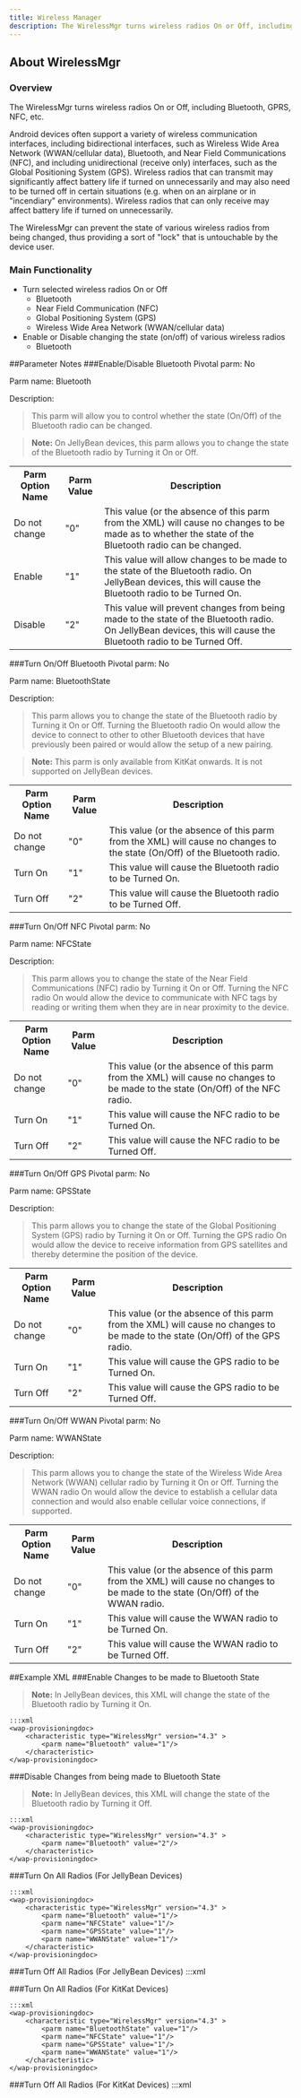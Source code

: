 ```yaml
---
title: Wireless Manager
description: The WirelessMgr turns wireless radios On or Off, including Bluetooth, GPRS, NFC, etc.
---
```

## About WirelessMgr

### Overview

The WirelessMgr turns wireless radios On or Off, including Bluetooth, GPRS, NFC, etc.

Android devices often support a variety of wireless communication interfaces, including bidirectional interfaces, such as Wireless Wide Area Network (WWAN/cellular data), Bluetooth, and Near Field Communications (NFC), and including unidirectional (receive only) interfaces, such as the Global Positioning System (GPS). Wireless radios that can transmit may significantly affect battery life if turned on unnecessarily and may also need to be turned off in certain situations (e.g. when on an airplane or in "incendiary" environments). Wireless radios that can only receive may affect battery life if turned on unnecessarily.

The WirelessMgr can prevent the state of various wireless radios from being changed, thus providing a sort of "lock" that is untouchable by the device user.

### Main Functionality

* Turn selected wireless radios On or Off
	* Bluetooth
	* Near Field Communication (NFC)
	* Global Positioning System (GPS)
	* Wireless Wide Area Network (WWAN/cellular data)
* Enable or Disable changing the state (on/off) of various wireless radios
	* Bluetooth

##Parameter Notes
###Enable/Disable Bluetooth
Pivotal parm: No

Parm name: Bluetooth

Description: 

>This parm will allow you to control whether the state (On/Off) of the Bluetooth radio can be changed.

>**Note:** On JellyBean devices, this parm allows you to change the state of the Bluetooth radio by Turning it On or Off. 

<div class="parm-table">
 <table>
	<tr>
		<th>Parm Option Name</th>
		<th>Parm Value</th>
		<th>Description</th>
	</tr>
  <tr>
    <td>Do not change</td>
    <td>"0"</td>
	<td>This value (or the absence of this parm from the XML) will cause no changes to be made as to whether the state of the Bluetooth radio can be changed.</td>
  </tr>
  <tr>
    <td>Enable</td>
    <td>"1"</td>
	<td>This value will allow changes to be made to the state of the Bluetooth radio. On JellyBean devices, this will cause the Bluetooth radio to be Turned On.</td>
  </tr>
  <tr>
    <td>Disable</td>
    <td>"2"</td>
	<td>This value will prevent changes from being made to the state of the Bluetooth radio. On JellyBean devices, this will cause the Bluetooth radio to be Turned Off.</td>
  </tr>
</table>
</div>	

###Turn On/Off Bluetooth
Pivotal parm: No

Parm name: BluetoothState

Description: 

>This parm allows you to change the state of the Bluetooth radio by Turning it On or Off. Turning the Bluetooth radio On would allow the device to connect to other to other Bluetooth devices that have previously been paired or would allow the setup of a new pairing.

>**Note:** This parm is only available from KitKat onwards. It is not supported on JellyBean devices.

<div class="parm-table">
 <table>
	<tr>
		<th>Parm Option Name</th>
		<th>Parm Value</th>
		<th>Description</th>
	</tr>
  <tr>
    <td>Do not change</td>
    <td>"0"</td>
	<td>This value (or the absence of this parm from the XML) will cause no changes to the state (On/Off) of the Bluetooth radio.</td>
  </tr>
  <tr>
    <td>Turn On</td>
    <td>"1"</td>
	<td>This value will cause the Bluetooth radio to be Turned On.</td>
  </tr>
  <tr>
    <td>Turn Off</td>
    <td>"2"</td>
	<td>This value will cause the Bluetooth radio to be Turned Off.</td>
  </tr>
</table>
</div>	

###Turn On/Off NFC
Pivotal parm: No

Parm name: NFCState

Description: 

>This parm allows you to change the state of the Near Field Communications (NFC) radio by Turning it On or Off. Turning the NFC radio On would allow the device to communicate with NFC tags by reading or writing them when they are in near proximity to the device.

<div class="parm-table">
 <table>
	<tr>
		<th>Parm Option Name</th>
		<th>Parm Value</th>
		<th>Description</th>
	</tr>
  <tr>
    <td>Do not change</td>
    <td>"0"</td>
	<td>This value (or the absence of this parm from the XML) will cause no changes to be made to the state (On/Off) of the NFC radio.</td>
  </tr>
  <tr>
    <td>Turn On</td>
    <td>"1"</td>
	<td>This value will cause the NFC radio to be Turned On.</td>
  </tr>
  <tr>
    <td>Turn Off</td>
    <td>"2"</td>
	<td>This value will cause the NFC radio to be Turned Off.</td>
  </tr>
</table>
</div>	

###Turn On/Off GPS
Pivotal parm: No

Parm name: GPSState

Description: 

>This parm allows you to change the state of the Global Positioning System (GPS) radio by Turning it On or Off. Turning the GPS radio On would allow the device to receive information from GPS satellites and thereby determine the position of the device.

<div class="parm-table">
 <table>
	<tr>
		<th>Parm Option Name</th>
		<th>Parm Value</th>
		<th>Description</th>
	</tr>
  <tr>
    <td>Do not change</td>
    <td>"0"</td>
	<td>This value (or the absence of this parm from the XML) will cause no changes to be made to the state (On/Off) of the GPS radio.</td>
  </tr>
  <tr>
    <td>Turn On</td>
    <td>"1"</td>
	<td>This value will cause the GPS radio to be Turned On.</td>
  </tr>
  <tr>
    <td>Turn Off</td>
    <td>"2"</td>
	<td>This value will cause the GPS radio to be Turned Off.</td>
  </tr>
</table>
</div>	

###Turn On/Off WWAN
Pivotal parm: No

Parm name: WWANState

Description: 

>This parm allows you to change the state of the Wireless Wide Area Network (WWAN) cellular radio by Turning it On or Off. Turning the WWAN radio On would allow the device to establish a cellular data connection and would also enable cellular voice connections, if supported.

<div class="parm-table">
 <table>
	<tr>
		<th>Parm Option Name</th>
		<th>Parm Value</th>
		<th>Description</th>
	</tr>
  <tr>
    <td>Do not change</td>
    <td>"0"</td>
	<td>This value (or the absence of this parm from the XML) will cause no changes to be made to the state (On/Off) of the WWAN radio.</td>
  </tr>
  <tr>
    <td>Turn On</td>
    <td>"1"</td>
	<td>This value will cause the WWAN radio to be Turned On.</td>
  </tr>
  <tr>
    <td>Turn Off</td>
    <td>"2"</td>
	<td>This value will cause the WWAN radio to be Turned Off.</td>
  </tr>
</table>
</div>	

##Example XML
###Enable Changes to be made to Bluetooth State

>**Note:** In JellyBean devices, this XML will change the state of the Bluetooth radio by Turning it On.

	:::xml
	<wap-provisioningdoc>
		<characteristic type="WirelessMgr" version="4.3" >
			<parm name="Bluetooth" value="1"/>
		</characteristic>
	</wap-provisioningdoc>

###Disable Changes from being made to Bluetooth State

>**Note:** In JellyBean devices, this XML will change the state of the Bluetooth radio by Turning it Off.

	:::xml
	<wap-provisioningdoc>
		<characteristic type="WirelessMgr" version="4.3" >
			<parm name="Bluetooth" value="2"/>
		</characteristic>
	</wap-provisioningdoc>
	
###Turn On All Radios (For JellyBean Devices)

	:::xml
	<wap-provisioningdoc>
		<characteristic type="WirelessMgr" version="4.3" >
			<parm name="Bluetooth" value="1"/>
			<parm name="NFCState" value="1"/>
			<parm name="GPSState" value="1"/>
			<parm name="WWANState" value="1"/>
		</characteristic>
	</wap-provisioningdoc>

###Turn Off All Radios (For JellyBean Devices)
	:::xml
	<wap-provisioningdoc>
		<characteristic type="WirelessMgr" version="4.3" >
			<parm name="Bluetooth" value="2"/>
			<parm name="NFCState" value="2"/>
			<parm name="GPSState" value="2"/>
			<parm name="WWANState" value="2"/>
		</characteristic>
	</wap-provisioningdoc>
	
###Turn On All Radios (For KitKat Devices)

	:::xml
	<wap-provisioningdoc>
		<characteristic type="WirelessMgr" version="4.3" >
			<parm name="BluetoothState" value="1"/>
			<parm name="NFCState" value="1"/>
			<parm name="GPSState" value="1"/>
			<parm name="WWANState" value="1"/>
		</characteristic>
	</wap-provisioningdoc>

###Turn Off All Radios (For KitKat Devices)
	:::xml
	<wap-provisioningdoc>
		<characteristic type="WirelessMgr" version="4.3" >
			<parm name="BluetoothState" value="2"/>
			<parm name="NFCState" value="2"/>
			<parm name="GPSState" value="2"/>
			<parm name="WWANState" value="2"/>
		</characteristic>
	</wap-provisioningdoc>


